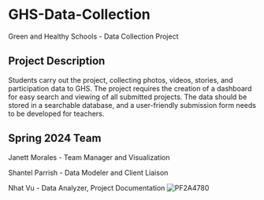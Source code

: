 # GHS-Data-Collection
Green and Healthy Schools - Data Collection Project

## Project Description 
Students carry out the project, collecting photos, videos, stories, and participation data to GHS. The project requires the creation of a dashboard for easy search and viewing of all submitted projects. The data should be stored in a searchable database, and a user-friendly submission form needs to be developed for teachers.
## Spring 2024 Team 

Janett Morales - Team Manager and Visualization

Shantel Parrish - Data Modeler and Client Liaison

Nhat Vu - Data Analyzer, Project Documentation 
 ![PF2A4780](https://github.com/GGC-DSA/GHS-Data-Collection/assets/111990496/5eb757ee-aeb2-44f1-b20d-66259f562d7d)


